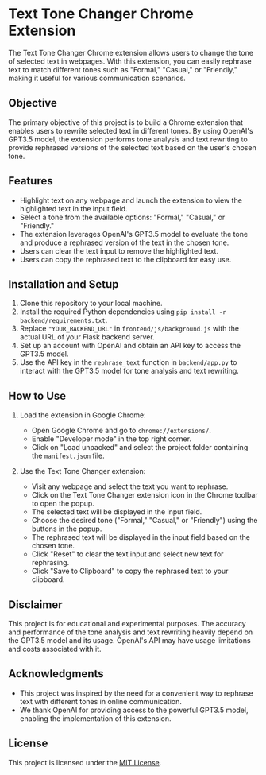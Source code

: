 # Text Tone Changer Chrome Extension

The Text Tone Changer Chrome extension allows users to change the tone of selected text in webpages. With this extension, you can easily rephrase text to match different tones such as "Formal," "Casual," or "Friendly," making it useful for various communication scenarios.

## Objective

The primary objective of this project is to build a Chrome extension that enables users to rewrite selected text in different tones. By using OpenAI's GPT3.5 model, the extension performs tone analysis and text rewriting to provide rephrased versions of the selected text based on the user's chosen tone.

## Features

- Highlight text on any webpage and launch the extension to view the highlighted text in the input field.
- Select a tone from the available options: "Formal," "Casual," or "Friendly."
- The extension leverages OpenAI's GPT3.5 model to evaluate the tone and produce a rephrased version of the text in the chosen tone.
- Users can clear the text input to remove the highlighted text.
- Users can copy the rephrased text to the clipboard for easy use.

## Installation and Setup

1. Clone this repository to your local machine.
2. Install the required Python dependencies using `pip install -r backend/requirements.txt`.
3. Replace `"YOUR_BACKEND_URL"` in `frontend/js/background.js` with the actual URL of your Flask backend server.
4. Set up an account with OpenAI and obtain an API key to access the GPT3.5 model.
5. Use the API key in the `rephrase_text` function in `backend/app.py` to interact with the GPT3.5 model for tone analysis and text rewriting.

## How to Use

1. Load the extension in Google Chrome:

   - Open Google Chrome and go to `chrome://extensions/`.
   - Enable "Developer mode" in the top right corner.
   - Click on "Load unpacked" and select the project folder containing the `manifest.json` file.

2. Use the Text Tone Changer extension:
   - Visit any webpage and select the text you want to rephrase.
   - Click on the Text Tone Changer extension icon in the Chrome toolbar to open the popup.
   - The selected text will be displayed in the input field.
   - Choose the desired tone ("Formal," "Casual," or "Friendly") using the buttons in the popup.
   - The rephrased text will be displayed in the input field based on the chosen tone.
   - Click "Reset" to clear the text input and select new text for rephrasing.
   - Click "Save to Clipboard" to copy the rephrased text to your clipboard.

## Disclaimer

This project is for educational and experimental purposes. The accuracy and performance of the tone analysis and text rewriting heavily depend on the GPT3.5 model and its usage. OpenAI's API may have usage limitations and costs associated with it.

## Acknowledgments

- This project was inspired by the need for a convenient way to rephrase text with different tones in online communication.
- We thank OpenAI for providing access to the powerful GPT3.5 model, enabling the implementation of this extension.

## License

This project is licensed under the [MIT License](LICENSE).
